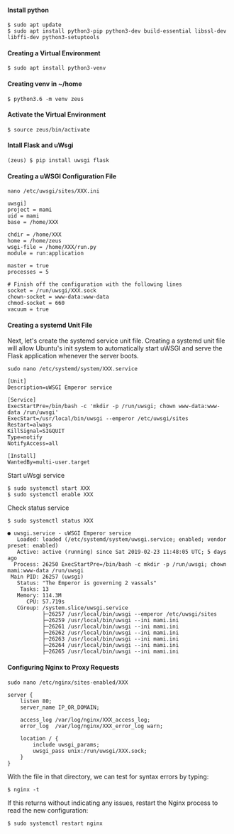#### Install python

```
$ sudo apt update
$ sudo apt install python3-pip python3-dev build-essential libssl-dev libffi-dev python3-setuptools
```

#### Creating a Virtual Environment

```
$ sudo apt install python3-venv
```

#### Creating venv in ~/home

```
$ python3.6 -m venv zeus
```

#### Activate the Virtual Environment
```
$ source zeus/bin/activate
```

#### Intall Flask and uWsgi

```
(zeus) $ pip install uwsgi flask
```

#### Creating a uWSGI Configuration File

`nano /etc/uwsgi/sites/XXX.ini`

```
uwsgi]
project = mami
uid = mami
base = /home/XXX

chdir = /home/XXX
home = /home/zeus
wsgi-file = /home/XXX/run.py
module = run:application

master = true
processes = 5

# Finish off the configuration with the following lines
socket = /run/uwsgi/XXX.sock
chown-socket = www-data:www-data
chmod-socket = 660
vacuum = true
```

#### Creating a systemd Unit File

Next, let's create the systemd service unit file. Creating a systemd unit file will allow Ubuntu's init system to automatically start uWSGI and serve the Flask application whenever the server boots.

```
sudo nano /etc/systemd/system/XXX.service
```

```
[Unit]
Description=uWSGI Emperor service

[Service]
ExecStartPre=/bin/bash -c 'mkdir -p /run/uwsgi; chown www-data:www-data /run/uwsgi'
ExecStart=/usr/local/bin/uwsgi --emperor /etc/uwsgi/sites
Restart=always
KillSignal=SIGQUIT
Type=notify
NotifyAccess=all

[Install]
WantedBy=multi-user.target
```

Start uWsgi service

```
$ sudo systemctl start XXX
$ sudo systemctl enable XXX
```

Check status service

```
$ sudo systemctl status XXX
```

```
● uwsgi.service - uWSGI Emperor service
   Loaded: loaded (/etc/systemd/system/uwsgi.service; enabled; vendor preset: enabled)
   Active: active (running) since Sat 2019-02-23 11:48:05 UTC; 5 days ago
  Process: 26250 ExecStartPre=/bin/bash -c mkdir -p /run/uwsgi; chown mami:www-data /run/uwsgi
 Main PID: 26257 (uwsgi)
   Status: "The Emperor is governing 2 vassals"
    Tasks: 13
   Memory: 114.3M
      CPU: 57.719s
   CGroup: /system.slice/uwsgi.service
           ├─26257 /usr/local/bin/uwsgi --emperor /etc/uwsgi/sites
           ├─26259 /usr/local/bin/uwsgi --ini mami.ini
           ├─26261 /usr/local/bin/uwsgi --ini mami.ini
           ├─26262 /usr/local/bin/uwsgi --ini mami.ini
           ├─26263 /usr/local/bin/uwsgi --ini mami.ini
           ├─26264 /usr/local/bin/uwsgi --ini mami.ini
           ├─26265 /usr/local/bin/uwsgi --ini mami.ini

```

#### Configuring Nginx to Proxy Requests

`sudo nano /etc/nginx/sites-enabled/XXX`

```
server {
    listen 80;
    server_name IP_OR_DOMAIN;

    access_log /var/log/nginx/XXX_access_log;
    error_log  /var/log/nginx/XXX_error_log warn;

    location / {
        include uwsgi_params;
        uwsgi_pass unix:/run/uwsgi/XXX.sock;
    }
}
```

With the file in that directory, we can test for syntax errors by typing:

```
$ nginx -t
```

If this returns without indicating any issues, restart the Nginx process to read the new configuration:

```
$ sudo systemctl restart nginx
```
